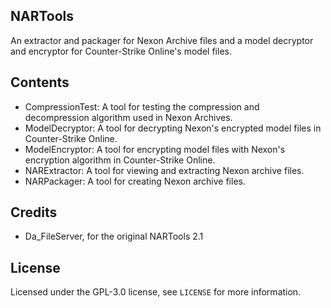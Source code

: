 ## NARTools
An extractor and packager for Nexon Archive files and a model decryptor and encryptor for Counter-Strike Online's model files.

## Contents

- CompressionTest: A tool for testing the compression and decompression algorithm used in Nexon Archives.
- ModelDecryptor: A tool for decrypting Nexon's encrypted model files in Counter-Strike Online.
- ModelEncryptor: A tool for encrypting model files with Nexon's encryption algorithm in Counter-Strike Online.
- NARExtractor: A tool for viewing and extracting Nexon archive files.
- NARPackager: A tool for creating Nexon archive files.

## Credits
- Da_FileServer, for the original NARTools 2.1

## License

Licensed under the GPL-3.0 license, see `LICENSE` for more information.
